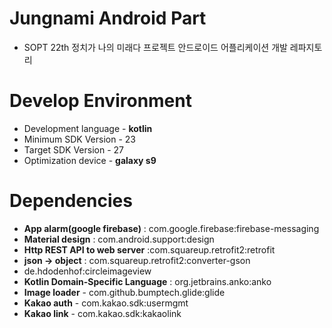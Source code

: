 # Jungnami Android Part
* SOPT 22th 정치가 나의 미래다 프로젝트 안드로이드 어플리케이션 개발 레파지토리

# Develop Environment
* Development language - **kotlin**
* Minimum SDK Version - 23
* Target SDK Version - 27
* Optimization device - **galaxy s9**

# Dependencies
* **App alarm(google firebase)** : com.google.firebase:firebase-messaging 
* **Material design** : com.android.support:design
* **Http REST API to web server** :com.squareup.retrofit2:retrofit 
* **json -> object** : com.squareup.retrofit2:converter-gson
* de.hdodenhof:circleimageview
* **Kotlin Domain-Specific Language** : org.jetbrains.anko:anko
* **Image loader** - com.github.bumptech.glide:glide 
* **Kakao auth** - com.kakao.sdk:usermgmt 
* **Kakao link** - com.kakao.sdk:kakaolink
